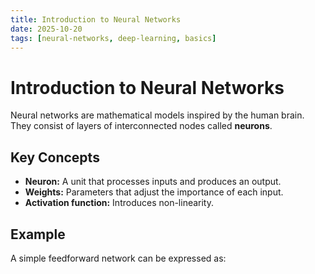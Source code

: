 ```yaml
---
title: Introduction to Neural Networks
date: 2025-10-20
tags: [neural-networks, deep-learning, basics]
---
```


# Introduction to Neural Networks

Neural networks are mathematical models inspired by the human brain.  
They consist of layers of interconnected nodes called **neurons**.

## Key Concepts

- **Neuron:** A unit that processes inputs and produces an output.
- **Weights:** Parameters that adjust the importance of each input.
- **Activation function:** Introduces non-linearity.

## Example

A simple feedforward network can be expressed as:

